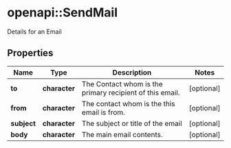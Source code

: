 # openapi::SendMail

Details for an Email

## Properties
Name | Type | Description | Notes
------------ | ------------- | ------------- | -------------
**to** | **character** | The Contact whom is the primary recipient of this email. | [optional] 
**from** | **character** | The contact whom is the this email is from. | [optional] 
**subject** | **character** | The subject or title of the email | [optional] 
**body** | **character** | The main email contents. | [optional] 


